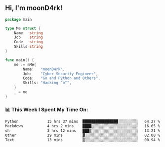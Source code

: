 <h2> Hi, I'm moonD4rk!</h2>

```go
package main

type Me struct {
	Name   string
	Job    string
	Code   string
	Skills string
}

func main() {
	me := &Me{
		Name:   "moonD4rk",
		Job:    "Cyber Security Engineer",
		Code:   "Go and Python and Others",
		Skills: "Hacking ^o^",
	}
	_ = me
}
```

<h3>📊 This Week I Spent My Time On:</h3>
<!-- <img align='right' src="https://github-readme-stats.vercel.app/api?username=moond4rk&show_icons=true&theme=radical", width="300" height="150"> -->

<!--START_SECTION:waka-->

```txt
Python             15 hrs 37 mins  ████████████████░░░░░░░░░   64.27 %
Markdown           4 hrs 2 mins    ████░░░░░░░░░░░░░░░░░░░░░   16.65 %
sh                 3 hrs 12 mins   ███▒░░░░░░░░░░░░░░░░░░░░░   13.21 %
Other              29 mins         ▓░░░░░░░░░░░░░░░░░░░░░░░░   02.00 %
Text               13 mins         ▒░░░░░░░░░░░░░░░░░░░░░░░░   00.94 %
```

<!--END_SECTION:waka-->

